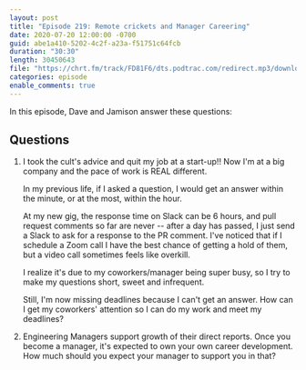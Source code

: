 ```yaml
---
layout: post
title: "Episode 219: Remote crickets and Manager Careering"
date: 2020-07-20 12:00:00 -0700
guid: abe1a410-5202-4c2f-a23a-f51751c64fcb
duration: "30:30"
length: 30450643
file: "https://chrt.fm/track/FD81F6/dts.podtrac.com/redirect.mp3/download.softskills.audio/sse-219.mp3"
categories: episode
enable_comments: true
---
```


In this episode, Dave and Jamison answer these questions:

## Questions

1. I took the cult's advice and quit my job at a start-up!! Now I'm at a big company and the pace of work is REAL different.
   
   In my previous life, if I asked a question, I would get an answer within the minute, or at the most, within the hour.
   
   At my new gig, the response time on Slack can be 6 hours, and pull request comments so far are never -- after a day has passed, I just send a Slack to ask for a response to the PR comment. I've noticed that if I schedule a Zoom call I have the best chance of getting a hold of them, but a video call sometimes feels like overkill.
   
   I realize it's due to my coworkers/manager being super busy, so I try to make my questions short, sweet and infrequent.
   
   Still, I'm now missing deadlines because I can't get an answer. How can I get my coworkers' attention so I can do my work and meet my deadlines?


2. Engineering Managers support growth of their direct reports. Once you become a manager, it's expected to own your own career development. How much should you expect your manager to support you in that?
